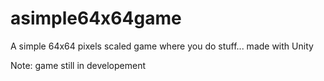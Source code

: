 # asimple64x64game
 A simple 64x64 pixels scaled game where you do stuff... made with Unity

Note: game still in developement